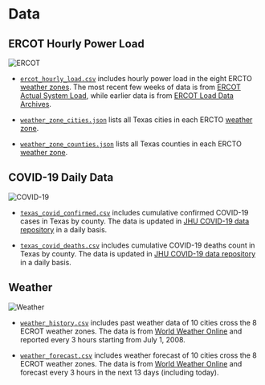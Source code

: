 # Data

## ERCOT Hourly Power Load

![ERCOT](https://github.com/WiDSTexas2021/hackathon/actions/workflows/update-ercot-hourly-load.yml/badge.svg)

- [`ercot_hourly_load.csv`](./ercot_hourly_load.csv) includes hourly power load in the eight ERCTO [weather zones](./ercotWeatherZoneMap.png). The most recent few weeks of data is from [ERCOT Actual System Load](http://mis.ercot.com/misapp/GetReports.do?reportTypeId=13101&reportTitle=Actual%20System%20Load%20by%20Weather%20Zone), while earlier data is from [ERCOT Load Data Archives](http://www.ercot.com/gridinfo/load/load_hist).

- [`weather_zone_cities.json`](./weather_zone_cities.json) lists all Texas cities in each ERCTO [weather zone](./ercotWeatherZoneMap.png).

- [`weather_zone_counties.json`](./weather_zone_counties.json) lists all Texas counties in each ERCTO [weather zone](./ercotWeatherZoneMap.png).

## COVID-19 Daily Data

![COVID-19](https://github.com/WiDSTexas2021/hackathon/actions/workflows/update-covid.yml/badge.svg)

- [`texas_covid_confirmed.csv`](./texas_covid_confirmed.csv) includes cumulative confirmed COVID-19 cases in Texas by county. The data is updated in [JHU COVID-19 data repository](https://github.com/CSSEGISandData/COVID-19/tree/master/csse_covid_19_data/csse_covid_19_time_series) in a daily basis.

- [`texas_covid_deaths.csv`](./texas_covid_confirmed.csv) includes cumulative COVID-19 deaths count in Texas by county. The data is updated in [JHU COVID-19 data repository](https://github.com/CSSEGISandData/COVID-19/tree/master/csse_covid_19_data/csse_covid_19_time_series) in a daily basis.

## Weather

![Weather](https://github.com/WiDSTexas2021/hackathon/actions/workflows/update-weather.yml/badge.svg)

- [`weather_history.csv`](./weather_history.csv) includes past weather data of 10 cities cross the 8 ECROT weather zones. The data is from [World Weather Online](https://www.worldweatheronline.com) and reported every 3 hours starting from July 1, 2008.

- [`weather_forecast.csv`](./weather_history.csv) includes weather forecast of 10 cities cross the 8 ECROT weather zones. The data is from [World Weather Online](https://www.worldweatheronline.com) and forecast every 3 hours in the next 13 days (including today).
